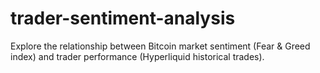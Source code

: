 # trader-sentiment-analysis
Explore the relationship between Bitcoin market sentiment (Fear &amp; Greed index) and trader performance (Hyperliquid historical trades).
